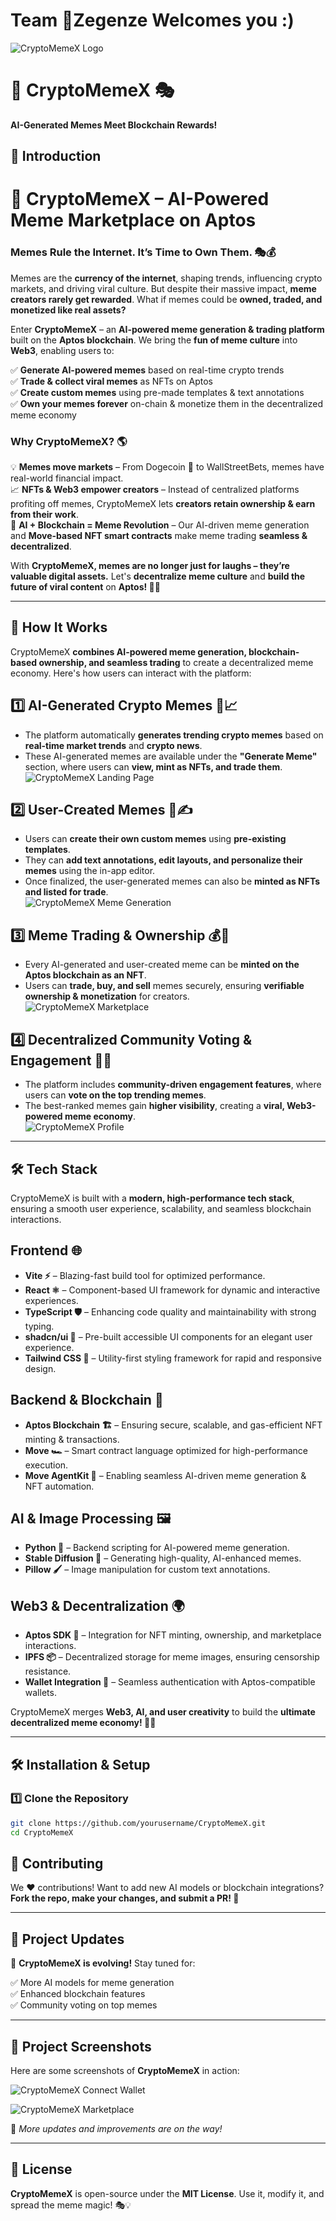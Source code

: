 # Team 🤖Zegenze Welcomes you :)

![CryptoMemeX Logo](https://github.com/SujaydRNSIT/CryptoMemeX/blob/1d106abf35641c1ac7b0a5b08f01170cbf9cb690/CryptoMemeX%20screenshots/Screenshot%202025-03-20%20004343.png)

# 🚀 CryptoMemeX 🎭  
**AI-Generated Memes Meet Blockchain Rewards!**

## 📌 Introduction  
# 🚀 CryptoMemeX – AI-Powered Meme Marketplace on Aptos  

### **Memes Rule the Internet. It’s Time to Own Them.** 🎭💰  

Memes are the **currency of the internet**, shaping trends, influencing crypto markets, and driving viral culture. But despite their massive impact, **meme creators rarely get rewarded**. What if memes could be **owned, traded, and monetized like real assets?**  

Enter **CryptoMemeX** – an **AI-powered meme generation & trading platform** built on the **Aptos blockchain**. We bring the **fun of meme culture** into **Web3**, enabling users to:  

✅ **Generate AI-powered memes** based on real-time crypto trends  
✅ **Trade & collect viral memes** as NFTs on Aptos  
✅ **Create custom memes** using pre-made templates & text annotations  
✅ **Own your memes forever** on-chain & monetize them in the decentralized meme economy  

### **Why CryptoMemeX?** 🌎  

💡 **Memes move markets** – From Dogecoin 🚀 to WallStreetBets, memes have real-world financial impact.  
📈 **NFTs & Web3 empower creators** – Instead of centralized platforms profiting off memes, CryptoMemeX lets **creators retain ownership & earn from their work**.  
🤖 **AI + Blockchain = Meme Revolution** – Our AI-driven meme generation and **Move-based NFT smart contracts** make meme trading **seamless & decentralized**.  

With **CryptoMemeX, memes are no longer just for laughs – they’re valuable digital assets.** Let's **decentralize meme culture** and **build the future of viral content** on **Aptos! 🚀🔥**  

---

## 🚀 How It Works  

CryptoMemeX **combines AI-powered meme generation, blockchain-based ownership, and seamless trading** to create a decentralized meme economy. Here's how users can interact with the platform:  

## **1️⃣ AI-Generated Crypto Memes 🧠📈**  
- The platform automatically **generates trending crypto memes** based on **real-time market trends** and **crypto news**.  
- These AI-generated memes are available under the **"Generate Meme"** section, where users can **view, mint as NFTs, and trade them**.  
![CryptoMemeX Landing Page](https://github.com/SujaydRNSIT/CryptoMemeX/blob/4be7b970a9c7d2b287de71063a6f78ded3036e2d/CryptoMemeX%20screenshots/Screenshot%202025-03-20%20211318.png)

## **2️⃣ User-Created Memes 🎨✍️**  
- Users can **create their own custom memes** using **pre-existing templates**.  
- They can **add text annotations, edit layouts, and personalize their memes** using the in-app editor.  
- Once finalized, the user-generated memes can also be **minted as NFTs and listed for trade**.  
![CryptoMemeX Meme Generation](https://github.com/SujaydRNSIT/CryptoMemeX/blob/4be7b970a9c7d2b287de71063a6f78ded3036e2d/CryptoMemeX%20screenshots/Screenshot%202025-03-20%20211423.png)

## **3️⃣ Meme Trading & Ownership 💰🔗**  
- Every AI-generated and user-created meme can be **minted on the Aptos blockchain as an NFT**.  
- Users can **trade, buy, and sell** memes securely, ensuring **verifiable ownership & monetization** for creators.  
![CryptoMemeX Marketplace](https://github.com/SujaydRNSIT/CryptoMemeX/blob/4be7b970a9c7d2b287de71063a6f78ded3036e2d/CryptoMemeX%20screenshots/Screenshot%202025-03-20%20211344.png)

## **4️⃣ Decentralized Community Voting & Engagement 📢🔥**  
- The platform includes **community-driven engagement features**, where users can **vote on the top trending memes**.  
- The best-ranked memes gain **higher visibility**, creating a **viral, Web3-powered meme economy**.  
![CryptoMemeX Profile](https://github.com/SujaydRNSIT/CryptoMemeX/blob/4be7b970a9c7d2b287de71063a6f78ded3036e2d/CryptoMemeX%20screenshots/Screenshot%202025-03-20%20211738.png)

---

## 🛠 Tech Stack  

CryptoMemeX is built with a **modern, high-performance tech stack**, ensuring a smooth user experience, scalability, and seamless blockchain interactions.  

## **Frontend 🌐**  
- **Vite ⚡** – Blazing-fast build tool for optimized performance.  
- **React ⚛️** – Component-based UI framework for dynamic and interactive experiences.  
- **TypeScript 🛡️** – Enhancing code quality and maintainability with strong typing.  
- **shadcn/ui 🎨** – Pre-built accessible UI components for an elegant user experience.  
- **Tailwind CSS 💨** – Utility-first styling framework for rapid and responsive design.  

## **Backend & Blockchain 🔗**  
- **Aptos Blockchain 🏗️** – Ensuring secure, scalable, and gas-efficient NFT minting & transactions.  
- **Move 🏎️** – Smart contract language optimized for high-performance execution.  
- **Move AgentKit 🤖** – Enabling seamless AI-driven meme generation & NFT automation.  
 
## **AI & Image Processing 🖼️**  
- **Python 🐍** – Backend scripting for AI-powered meme generation.  
- **Stable Diffusion 🎨** – Generating high-quality, AI-enhanced memes.  
- **Pillow 🖌️** – Image manipulation for custom text annotations.  

## **Web3 & Decentralization 🌍**  
- **Aptos SDK 📜** – Integration for NFT minting, ownership, and marketplace interactions.  
- **IPFS 📦** – Decentralized storage for meme images, ensuring censorship resistance.  
- **Wallet Integration 🔑** – Seamless authentication with Aptos-compatible wallets.  

CryptoMemeX merges **Web3, AI, and user creativity** to build the **ultimate decentralized meme economy! 🚀🔥**  


---

## 🛠️ Installation & Setup  

### 1️⃣ Clone the Repository  
```bash
git clone https://github.com/yourusername/CryptoMemeX.git
cd CryptoMemeX
```

## 🌟 Contributing  

We ❤️ contributions! Want to add new AI models or blockchain integrations? **Fork the repo, make your changes, and submit a PR! 🚀**  

---

## 🔄 Project Updates  

🚀 **CryptoMemeX is evolving!** Stay tuned for:  

✅ More AI models for meme generation  
✅ Enhanced blockchain features  
✅ Community voting on top memes  
 

---

## 📸 Project Screenshots  

Here are some screenshots of **CryptoMemeX** in action:  

![CryptoMemeX Connect Wallet](https://github.com/SujaydRNSIT/CryptoMemeX/blob/4be7b970a9c7d2b287de71063a6f78ded3036e2d/CryptoMemeX%20screenshots/Screenshot%202025-03-20%20211451.png)

![CryptoMemeX Marketplace](https://github.com/SujaydRNSIT/CryptoMemeX/blob/4be7b970a9c7d2b287de71063a6f78ded3036e2d/CryptoMemeX%20screenshots/Screenshot%202025-03-20%20211619.png)

📌 *More updates and improvements are on the way!*  

---

## 📜 License  

**CryptoMemeX** is open-source under the **MIT License**. Use it, modify it, and spread the meme magic! 🎭💡  


